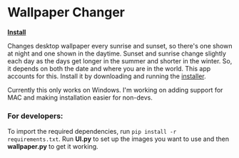 # Wallpaper Changer

 [**Install**](wallpaper-changer-setup.exe)

Changes desktop wallpaper every sunrise and sunset, so there's one shown at night and one shown in the daytime. Sunset and sunrise change slightly each day as the days get longer in the summer and shorter in the winter. So, it depends on both the date and where you are in the world. This app accounts for this. Install it by downloading and running the [installer](wallpaper-changer-setup.exe). 

Currently this only works on Windows. I'm working on adding support for MAC and making installation easier for non-devs.


### For developers:
To import the required dependencies, run `pip install -r requirements.txt`.
Run **UI.py** to set up the images you want to use and then **wallpaper.py** to get it working.


